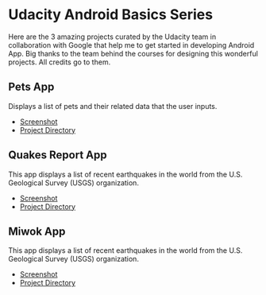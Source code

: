 # Udacity Android Basics Series
Here are the 3 amazing projects curated by the Udacity team in collaboration
with Google that help me to get started in developing Android App. Big thanks
to the team behind the courses for designing this wonderful projects. All
credits go to them.

## Pets App
Displays a list of pets and their related data that the user inputs.
* [Screenshot](https://github.com/vinsensiusfernandi/AndroidBasics-Udacity_Google/tree/master/Pets%20App/Screenshot)
* [Project Directory](https://github.com/vinsensiusfernandi/AndroidBasics-Udacity_Google/tree/master/Pets%20App/Pets)

## Quakes Report App
This app displays a list of recent earthquakes in the world from the U.S.
Geological Survey (USGS) organization.
* [Screenshot](https://github.com/vinsensiusfernandi/AndroidBasics-Udacity_Google/tree/master/QuakeReport%20App)
* [Project Directory](https://github.com/vinsensiusfernandi/AndroidBasics-Udacity_Google/tree/master/QuakeReport%20App/QuakeReport)

## Miwok App
This app displays a list of recent earthquakes in the world from the U.S.
Geological Survey (USGS) organization.
* [Screenshot](https://github.com/vinsensiusfernandi/AndroidBasics-Udacity_Google/tree/master/Miwok%20App/Screenshot)
* [Project Directory](https://github.com/vinsensiusfernandi/AndroidBasics-Udacity_Google/tree/master/Miwok%20App/Miwok)
